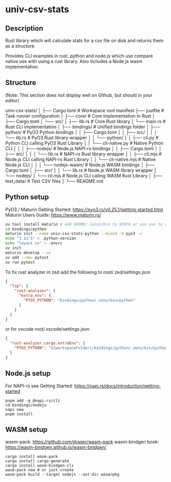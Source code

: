 # univ-csv-stats

## Description

Rust library which will calculate stats for a csv file on disk and returns them as a structure.

Provides CLI examples in rust, python and node.js which use compare native use with using a rust library. Also includes a Node.js wasm implementation.

## Structure

(Note: This section does not display well on Github, but should in your editor)

univ-csv-stats/
│
├── Cargo.toml                         # Workspace root manifest
├── justfile                           # Task runner configuration
│
├── core/                              # Core implementation in Rust
│   ├── Cargo.toml
│   └── src/
│       ├── lib.rs                     # Core Rust library
│       └── main.rs                    # Rust CLI implementation
│
├── bindings/                           # Unified bindings folder
│   ├── python/                         # PyO3 Python bindings
│   │   ├── Cargo.toml
│   │   ├── src/
│   │   │   └── lib.rs                 # PyO3 Rust library wrapper
│   │   └── python/
│   │       ├── cli.py                  # Python CLI calling PyO3 Rust Library
│   │       └── cli-native.py           # Native Python CLI
│   │
│   ├── nodejs/                         # Node.js NAPI-rs bindings
│   │   ├── Cargo.toml
│   │   ├── src/
│   │   │   └── lib.rs                 # NAPI-rs Rust library wrapper
│   │   ├── cli.mjs                     # Node.js CLI calling NAPI-rs Rust Library
│   │   └── cli-native.mjs              # Native Node.js CLI
│   │
│   └── nodejs-wasm/                   # Node.js WASM bindings
│       ├── Cargo.toml
│       ├── src/
│       │   └── lib.rs                 # Node.js WASM library wrapper
│       └── nodejs/
│           └── cli.mjs                 # Node.js CLI calling WASM Rust Library
│
├── test_data/                         # Test CSV files
│
└── README.md

## Python setup

PyO3 / Maturin Getting Started: https://pyo3.rs/v0.25.1/getting-started.html
Maturin Users Guide: https://www.maturin.rs/

```sh
uv tool install maturin # add $HOME/.local/bin to $PATH or use uvx to run maturin
cd bindings/python
maturin init --name univ-csv-stats-python --mixed -b pyo3 -v
echo "3.13.5" > .python-version
echo "layout uv" > .envrc
uv init
maturin develop --uv
uv add --dev pytest
uv run pytest
```

To fix rust analyzer in zed add the following to root/.zed/settings.json
```json
{
  "lsp": {
    "rust-analyzer": {
      "extra_env": {
        "PYO3_PYTHON": "bindings/python/.venv/bin/python"
      }
    }
  }
}
```

or for vscode root/.vscode/settings.json
```json
{
  "rust-analyzer.cargo.extraEnv": {
    "PYO3_PYTHON": "${workspaceFolder}/bindings/python/.venv/bin/python"
  }
}
```


## Node.js setup

For NAPI-rs see Getting Started: https://napi.rs/docs/introduction/getting-started

```
pnpm add -g @napi-rs/cli
cd bindings/nodejs
napi new
pnpm install
```

## WASM setup

wasm-pack: https://github.com/drager/wasm-pack
wasm-bindgen book: https://wasm-bindgen.github.io/wasm-bindgen/

```
cargo install wasm-pack
cargo install cargo-generate
cargo install wasm-bindgen-cli
wasm-pack new # or just create
wasm-pack build --target nodejs --out-dir wasm/pkg
```

